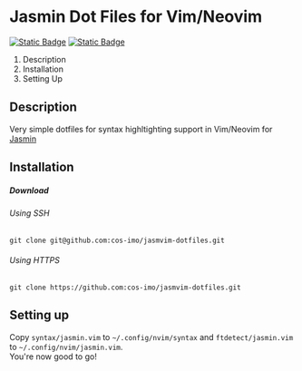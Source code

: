 # Jasmin Dot Files for Vim/Neovim

[![Static Badge](https://img.shields.io/badge/-Vim-grey?logo=vim)](https://www.vim.org)
[![Static Badge](https://img.shields.io/badge/-Neovim-grey?logo=Neovim)](https://neovim.io)

1. Description
2. Installation
3. Setting Up

## Description
Very simple dotfiles for syntax highltighting support in Vim/Neovim for [Jasmin](https://github.com/jasmin-lang/jasmin)

## Installation
##### Download
###### Using SSH
```
git clone git@github.com:cos-imo/jasmvim-dotfiles.git
```
###### Using HTTPS
```
git clone https://github.com:cos-imo/jasmvim-dotfiles.git
```

## Setting up
Copy `syntax/jasmin.vim` to `~/.config/nvim/syntax` and `ftdetect/jasmin.vim` to `~/.config/nvim/jasmin.vim`.  
You're now good to go!
